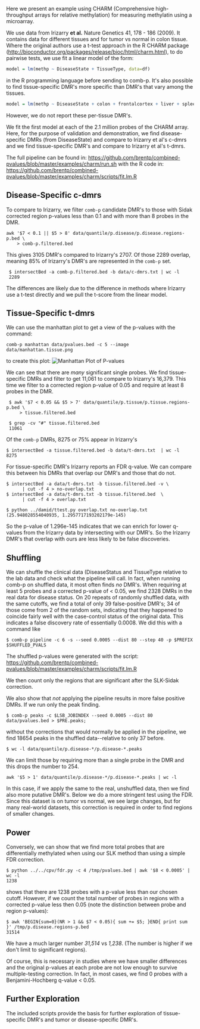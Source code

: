 Here we present an example using CHARM (Comprehensive high-throughput arrays
for relative methylation) for measuring methylatin using a microarray.

We use data from Irizarry **et al.** Nature Genetics 41, 178 - 186 (2009).
It contains data for different tissues and for tumor vs normal in colon
tissue. Where the original authors use a t-test approach in the R CHARM
package (http://bioconductor.org/packages/release/bioc/html/charm.html),
to do pairwise tests, we use fit a linear model of the form:

```R
model = lm(methp ~ DiseaseState + TissueType, data=df)
```

in the R programming language before sending to comb-p.
It's also possible to find tissue-specific DMR's more specific
than DMR's that vary among the tissues.

```R
model = lm(methp ~ DiseaseState + colon + frontalcortex + liver + spleen)
```

However, we do not report these per-tissue DMR's.

We fit the first model at each of the 2.1 million probes of the CHARM array.
Here, for the purpose of validation and demonstration, we find disease-specific 
DMRs (from DiseaseState) and compare to Irizarry et al's c-dmrs and we find
tissue-specific DMR's and compare to Irizarry et al's t-dmrs.

The full pipeline can be found in:
https://github.com/brentp/combined-pvalues/blob/master/examples/charm/run.sh
with the R code in:
https://github.com/brentp/combined-pvalues/blob/master/examples/charm/scripts/fit.lm.R

Disease-Specific c-dmrs
-----------------------

To compare to Irizarry, we filter `comb-p` candidate DMR's to those
with Sidak corrected region p-values less than 0.1 and with more than 8 probes in the DMR.

```Shell
awk '$7 < 0.1 || $5 > 8' data/quantile/p.disease/p.disease.regions-p.bed \
    > comb-p.filtered.bed
```
This gives 3105 DMR's compared to Irizarry's 2707. Of those 2289 overlap,
meaning 85% of Irizarry's DMR's are represented in the `comb-p` set.

```Shell
 $ intersectBed -a comb-p.filtered.bed -b data/c-dmrs.txt | wc -l
 2289
```
The differences are likely due to the difference in methods where Irizarry use
a t-test directly and we pull the t-score from the linear model.

Tissue-Specific t-dmrs
----------------------

We can use the manhattan plot to get a view of the p-values with the command:

```Shell
comb-p manhattan data/pvalues.bed -c 5 --image data/manhattan.tissue.png
```
to create this plot:
![Manhattan Plot of P-values](https://github.com/brentp/combined-pvalues/raw/master/examples/charm/data/manhattan.tissue.png "Manhattan Plot") 

We can see that there are *many* significant single probes.
We find tissue-specific DMRs and filter to get 11,061 to compare to
Irizarry's 16,379.
This time we filter to a corrected region p-value of 0.05 and require at least
8 probes in the DMR.

```Shell
 $ awk '$7 < 0.05 && $5 > 7' data/quantile/p.tissue/p.tissue.regions-p.bed \
     > tissue.filtered.bed

 $ grep -cv "#" tissue.filtered.bed 
 11061
```
Of the `comb-p` DMRs, 8275 or 75% appear in Irizarry's

```Shell
$ intersectBed -a tissue.filtered.bed -b data/t-dmrs.txt  | wc -l
8275
```

For tissue-specific DMR's Irizarry reports an FDR q-value. We can
compare this between his DMRs that overlap our DMR's and those that do
not.

```Shell
$ intersectBed -a data/t-dmrs.txt -b tissue.filtered.bed -v \
      | cut -f 4 > no-overlap.txt                    
$ intersectBed -a data/t-dmrs.txt -b tissue.filtered.bed  \
      | cut -f 4 > overlap.txt

$ python ../damid/ttest.py overlap.txt no-overlap.txt 
(25.948028554040935, 1.2957717193202179e-145)
```
So the p-value of 1.296e-145 indicates that we can enrich for
lower q-values from the Irizarry data by intersecting with our
DMR's. So the Irizarry DMR's that overlap with ours are less
likely to be false discoveries.


Shuffling
---------

We can shuffle the clinical data (DiseaseStatus and TissueType relative
to the lab data and check what the pipeline will call.
In fact, when running comb-p on shuffled data, it most often finds *no*
DMR's. 
When requiring at least 5 probes and a corrected p-value of < 0.05, we find
2328 DMRs in the real data for disease status.
On 20 repeats of randomly shuffled data, with the same cutoffs, we find a total of only
39 false-positive DMR's; 34 of those come from 2 of the random sets,
indicating that they happened to coincide fairly well with the case-control
status of the original data.
This indicates a false discovery rate of essentially 0.0008.
We did this with a command like

```Shell
$ comb-p pipeline -c 6 -s --seed 0.0005 --dist 80 --step 40 -p $PREFIX $SHUFFLED_PVALS
```
The shuffled p-values were generated with the script:
https://github.com/brentp/combined-pvalues/blob/master/examples/charm/scripts/fit.lm.R

We then count only the regions that are significant after the SLK-Sidak
correction.

We also show that *not* applying the pipeline results in more false positive
DMRs. If we run only the peak finding.

```Shell
$ comb-p peaks -c $LSB_JOBINDEX --seed 0.0005 --dist 80 data/pvalues.bed > $PRE.peaks;
```
without the corrections that would normally be applied in the pipeline, we
find 18654 peaks in the shuffled data--relative to only 37 before.

```Shell
$ wc -l data/quantile/p.disease-*/p.disease-*.peaks
``` 

We can limit those by requiring more than a single probe in the DMR and this drops
the number to 254.

```Shell
awk '$5 > 1' data/quantile/p.disease-*/p.disease-*.peaks | wc -l
```
In this case, if we apply the same to the real, unshuffled data, then we find 
also more putative DMR's. Below we do a more stringent test using the FDR.
Since this dataset is on tumor vs normal, we see large changes, but for many
real-world datasets, this correction is required in order to find regions of
smaller changes.


Power
-----
Conversely, we can show that we find more total probes that are differentially
methylated when using our SLK method than using a simple FDR correction.

```Shell
$ python ../../cpv/fdr.py -c 4 /tmp/pvalues.bed | awk '$8 < 0.0005' | wc -l
1238
```
shows that there are 1238 probes with a p-value less than our chosen cutoff.
However, if we count the total number of probes in regions with a corrected
p-value less then 0.05 (note the distinction between probe and region
p-values):

```Shell
$ awk 'BEGIN{sum=0}(NR > 1 && $7 < 0.05){ sum += $5; }END{ print sum }' /tmp/p.disease.regions-p.bed 
31514
```
We have a much larger number *31,514* vs *1,238*. (The number is higher if we
don't limit to significant regions).

Of course, this is necessary in studies where we have smaller differences and the original
p-values at each probe are not low enough to survive multiple-testing correction.
In fact, in most cases, we find 0 probes with a Benjamini-Hochberg q-value <
0.05.

Further Exploration
-------------------

The included scripts provide the basis for further exploration of
tissue-specific DMR's and tumor or disease-specific DMR's.
